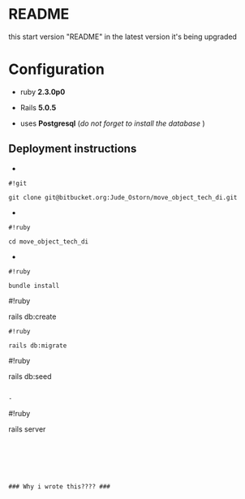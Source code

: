 # README

this start version "README"  in the latest version it's being upgraded

# Configuration #

* ruby **2.3.0p0**

* Rails **5.0.5**

* uses **Postgresql**  (*do not forget to install the database* )

## Deployment instructions ##
-
```
#!git

git clone git@bitbucket.org:Jude_Ostorn/move_object_tech_di.git
```
-
```
#!ruby

cd move_object_tech_di
```

-
```
#!ruby

bundle install
```

#!ruby

rails db:create
```
#!ruby

rails db:migrate
```
#!ruby

rails db:seed
```

-
```
#!ruby

rails server
```






### Why i wrote this???? ###
